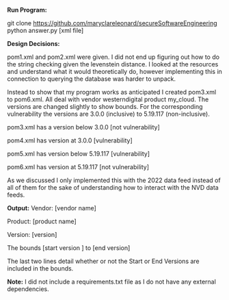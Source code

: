 **Run Program:**

git clone https://github.com/maryclareleonard/secureSoftwareEngineering
python answer.py [xml file]

**Design Decisions:**

pom1.xml and pom2.xml were given. 
I did not end up figuring out how to do the string checking given the levenstein distance. I looked at the resources and understand what it would theoretically do, however implementing this in connection to querying the database was harder to unpack.

Instead to show that my program works as anticipated I created pom3.xml to pom6.xml.
All deal with vendor westerndigital product my_cloud.
The versions are changed slightly to show bounds. For the corresponding vulnerability the versions are 3.0.0 (inclusive) to 5.19.117 (non-inclusive). 

pom3.xml has a version below 3.0.0      [not vulnerability]

pom4.xml has version at 3.0.0           [vulnerability]

pom5.xml has version below 5.19.117     [vulnerability]

pom6.xml has version at 5.19.117        [not vulnerability]


As we discussed I only implemented this with the 2022 data feed instead of all of them for the sake of understanding how to interact with the NVD data feeds. 

**Output:**
Vendor: [vendor name]

Product: [product name]

Version: [version]

The bounds [start version ] to [end version]

The last two lines detail whether or not the Start or End Versions are included in the bounds.

**Note:**
I did not include a requirements.txt file as I do not have any external dependencies.
